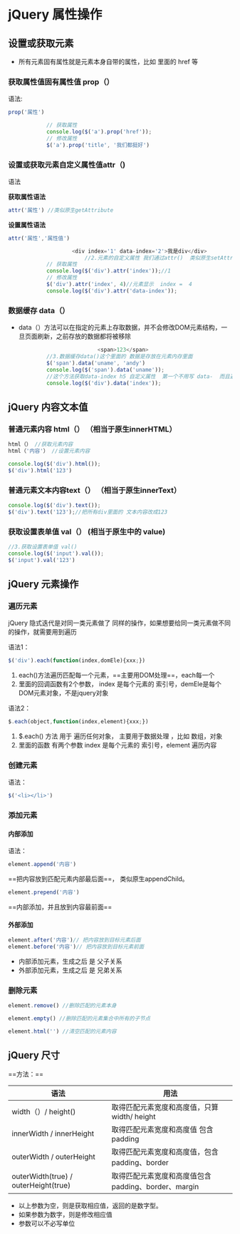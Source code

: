 # jQuery 属性操作

## 设置或获取元素

+ 所有元素固有属性就是元素本身自带的属性，比如<a> 里面的 href 等

### 获取属性值固有属性值 prop（）

语法:

``` js
prop('属性')
```

``` js
            // 获取属性
            console.log($('a').prop('href'));
            // 修改属性
            $('a').prop('title', '我们都挺好')
```

### 设置或获取元素自定义属性值attr（)

语法

**获取属性语法**

``` js
attr('属性') //类似原生getAttribute
```

**设置属性语法**

``` js
attr('属性','属性值')
```



``` js
    				<div index='1' data-index='2'>我是div</div>
						//2.元素的自定义属性 我们通过attr()  类似原生setAttribute()
            // 获取属性
            console.log($('div').attr('index'));//1
            // 修改属性
            $('div').attr('index', 4)//元素显示  index =  4
            console.log($('div').attr('data-index'));

```

### 数据缓存 data（）

+ data（）方法可以在指定的元素上存取数据，并不会修改DOM元素结构，一旦页面刷新，之前存放的数据都将被移除

``` js
						    <span>123</span>
            //3.数据缓存data()这个里面的 数据是存放在元素内存里面
            $('span').data('uname', 'andy')
            console.log($('span').data('uname'));
            //这个方法获取data-index h5 自定义属性  第一个不用写 data-  而且返回的是数字型
            console.log($('div').data('index'));
```


## jQuery 内容文本值

### 普通元素内容 html（） （相当于原生innerHTML）

``` js
html（） //获取元素内容
html（'内容'） //设置元素内容

console.log($('div').html());
$('div').html('123')
```

### 普通元素文本内容text（） （相当于原生innerText）

``` js
console.log($('div').text());
$('div').text('123');//把所有div里面的 文本内容改成123
```

### 获取设置表单值 val（） (相当于原生中的 value)

``` js
//3.获取设置表单值 val()
console.log($('input').val());
$('input').val('123')
```



## jQuery 元素操作

### 遍历元素

jQuery 隐式迭代是对同一类元素做了 同样的操作，如果想要给同一类元素做不同的操作，就需要用到遍历

语法1：

``` js
$('div').each(function(index,domEle){xxx;})
```

1. each()方法遍历匹配每一个元素，==主要用DOM处理==，each每一个
2. 里面的回调函数有2个参数， index 是每个元素的 索引号，demEle是每个DOM元素对象，不是jquery对象

语法2：

``` js
$.each(object,function(index,element){xxx;})
```

1. $.each() 方法 用于 遍历任何对象， 主要用于数据处理 ，比如 数组，对象
2. 里面的函数 有两个参数  index 是每个元素的 索引号，element 遍历内容



### 创建元素

语法：

``` js
$('<li></li>')
```

### 添加元素

#### 内部添加

语法：

``` js
element.append('内容')
```

==把内容放到匹配元素内部最后面==， 类似原生appendChild。



``` js
element.prepend('内容')
```

==内部添加，并且放到内容最前面==

#### 外部添加

``` js
element.after('内容')// 把内容放到目标元素后面
element.before('内容')// 把内容放到目标元素前面
```

+ 内部添加元素，生成之后 是 父子关系
+ 外部添加元素，生成之后 是 兄弟关系

### 删除元素

``` js
element.remove() //删除匹配的元素本身

element.empty() //删除匹配的元素集合中所有的子节点

element.html('') //清空匹配的元素内容
```





## jQuery 尺寸

==方法：==

| 语法                                 | 用法                                                |
| ------------------------------------ | --------------------------------------------------- |
| width（）/ height()                  | 取得匹配元素宽度和高度值，只算width/ height         |
| innerWidth / innerHeight             | 取得匹配元素宽度和高度值 包含padding                |
| outerWidth / outerHeight             | 取得匹配元素宽度和高度值，包含padding、border       |
| outerWidth(true) / outerHeight(true) | 取得匹配元素宽度和高度值包含padding、border、margin |

+ 以上参数为空，则是获取相应值，返回的是数字型。
+ 如果参数为数字，则是修改相应值
+ 参数可以不必写单位